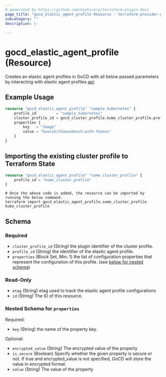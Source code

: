 ```yaml
---
# generated by https://github.com/hashicorp/terraform-plugin-docs
page_title: "gocd_elastic_agent_profile Resource - terraform-provider-gocd"
subcategory: ""
description: |-
  
---
```


# gocd_elastic_agent_profile (Resource)
Creates an elastic agent profiles in GoCD with all below passed parameters by interacting with elastic agent profiles [api](https://api.gocd.org/current/#elastic-agent-profiles).

## Example Usage
```terraform
resource "gocd_elastic_agent_profile" "sample_kubernetes" {
    profile_id         = "sample_kubernetes"
    cluster_profile_id = gocd_cluster_profile.kube_cluster_profile.profile_id
    properties {
        key   = "Image"
        value = "basnik/thanosbench:with-thanos"
    }
}
```

## Importing the existing cluster profile to Terraform State
```terraform
resource "gocd_elastic_agent_profile" "some_cluster_profile" {
    profile_id = "kube_cluster_profile"
}
```

```shell
# Once the above code is added, the resource can be imported by running the below command.
terraform import gocd_elastic_agent_profile.some_cluster_profile kube_cluster_profile
```

<!-- schema generated by tfplugindocs -->
## Schema

### Required

- `cluster_profile_id` (String) the plugin identifier of the cluster profile.
- `profile_id` (String) the identifier of the elastic agent profile.
- `properties` (Block Set, Min: 1) the list of configuration properties that represent the configuration of this profile. (see [below for nested schema](#nestedblock--properties))

### Read-Only

- `etag` (String) etag used to track the elastic agent profile configurations
- `id` (String) The ID of this resource.

<a id="nestedblock--properties"></a>
### Nested Schema for `properties`

Required:

- `key` (String) the name of the property key.

Optional:

- `encrypted_value` (String) The encrypted value of the property
- `is_secure` (Boolean) Specify whether the given property is secure or not. If true and encrypted_value is not specified, GoCD will store the value in encrypted format.
- `value` (String) The value of the property


